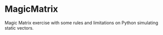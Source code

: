 # MagicMatrix
Magic Matrix exercise with some rules and limitations on Python simulating static vectors.
